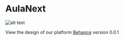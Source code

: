 # AulaNext

![alt text](https://mir-s3-cdn-cf.behance.net/project_modules/max_1200/c300a073089011.5bfdf64a334fc.png)


View the design of our platform [Behance](https://www.behance.net/gallery/73089011/Student-Platform) version 0.0.1

